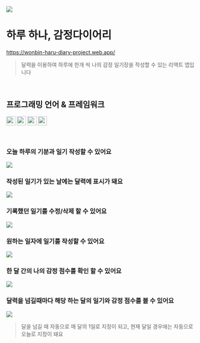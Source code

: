 <img src="https://private-user-images.githubusercontent.com/144764686/295383586-f57e9154-10db-4066-b124-91cfc6d02fea.png?jwt=eyJhbGciOiJIUzI1NiIsInR5cCI6IkpXVCJ9.eyJpc3MiOiJnaXRodWIuY29tIiwiYXVkIjoicmF3LmdpdGh1YnVzZXJjb250ZW50LmNvbSIsImtleSI6ImtleTUiLCJleHAiOjE3MDQ4NTAwNTEsIm5iZiI6MTcwNDg0OTc1MSwicGF0aCI6Ii8xNDQ3NjQ2ODYvMjk1MzgzNTg2LWY1N2U5MTU0LTEwZGItNDA2Ni1iMTI0LTkxY2ZjNmQwMmZlYS5wbmc_WC1BbXotQWxnb3JpdGhtPUFXUzQtSE1BQy1TSEEyNTYmWC1BbXotQ3JlZGVudGlhbD1BS0lBVkNPRFlMU0E1M1BRSzRaQSUyRjIwMjQwMTEwJTJGdXMtZWFzdC0xJTJGczMlMkZhd3M0X3JlcXVlc3QmWC1BbXotRGF0ZT0yMDI0MDExMFQwMTIyMzFaJlgtQW16LUV4cGlyZXM9MzAwJlgtQW16LVNpZ25hdHVyZT01YjZjODI4MjM1MWExMTgzMzM2MWU2NjMwNWNmOWMyMWI4YzQzYjI2MzE0MGU1MGIzNWU3ZDM4NTFmNTZkNTJlJlgtQW16LVNpZ25lZEhlYWRlcnM9aG9zdCZhY3Rvcl9pZD0wJmtleV9pZD0wJnJlcG9faWQ9MCJ9.xNl876S0wUl4Oh759gbnVY14pZhNWp4S3uKVeD4MV74">

<br/>

# 하루 하나, 감정다이어리
<a href="https://wonbin-haru-diary-project.web.app/" title="새 창으로 열기" target="_blank">https://wonbin-haru-diary-project.web.app/</a>
<blockquote>달력을 이용하여 하루에 한개 씩 나의 감정 일기장을 작성할 수 있는 리액트 앱입니다</blockquote>
<br/>

## 프로그래밍 언어 & 프레임워크
<p align="left">
  <img src="https://camo.githubusercontent.com/5d01ff32c8ff69d52e2e19e6f2d6c3dec2565398ab6a49d85451f46726224614/68747470733a2f2f696d672e736869656c64732e696f2f62616467652f72656163742d3631444146423f6c6f676f3d7265616374266c6f676f436f6c6f723d7768697465" height="24px">
  <img src="https://camo.githubusercontent.com/64e3ed535b90fafa087dab829106804d76bd80a40ac55a542a4a51ff5dd440fa/68747470733a2f2f696d672e736869656c64732e696f2f62616467652f48544d4c352d4533344632363f7374796c653d666c6174266c6f676f3d48544d4c35266c6f676f436f6c6f723d7768697465" height="24px">
  <img src="https://camo.githubusercontent.com/d6bf556d08b49b7bdeca54eaae43675eec1a6249b9f9ab589ed7b8c6393e182d/68747470733a2f2f696d672e736869656c64732e696f2f62616467652f435353332d3135373242363f7374796c653d666c6174266c6f676f3d43535333266c6f676f436f6c6f723d7768697465" height="24px">
  <img src="https://camo.githubusercontent.com/a7eb481788fac742d0221a66cc189ac35c808e5389c353c8e5296c91cee336ce/68747470733a2f2f696d672e736869656c64732e696f2f62616467652f6a6176617363726970742d4637444631453f7374796c653d666c6174266c6f676f3d6a617661736372697074266c6f676f436f6c6f723d7768697465" height="24px">
</p>
<br/>

### 오늘 하루의 기분과 일기 작성할 수 있어요
<img src="https://private-user-images.githubusercontent.com/144764686/295383593-192a1daa-7799-4ebb-9f5f-802e85c1ac23.gif?jwt=eyJhbGciOiJIUzI1NiIsInR5cCI6IkpXVCJ9.eyJpc3MiOiJnaXRodWIuY29tIiwiYXVkIjoicmF3LmdpdGh1YnVzZXJjb250ZW50LmNvbSIsImtleSI6ImtleTUiLCJleHAiOjE3MDQ4NTAwNTEsIm5iZiI6MTcwNDg0OTc1MSwicGF0aCI6Ii8xNDQ3NjQ2ODYvMjk1MzgzNTkzLTE5MmExZGFhLTc3OTktNGViYi05ZjVmLTgwMmU4NWMxYWMyMy5naWY_WC1BbXotQWxnb3JpdGhtPUFXUzQtSE1BQy1TSEEyNTYmWC1BbXotQ3JlZGVudGlhbD1BS0lBVkNPRFlMU0E1M1BRSzRaQSUyRjIwMjQwMTEwJTJGdXMtZWFzdC0xJTJGczMlMkZhd3M0X3JlcXVlc3QmWC1BbXotRGF0ZT0yMDI0MDExMFQwMTIyMzFaJlgtQW16LUV4cGlyZXM9MzAwJlgtQW16LVNpZ25hdHVyZT1kNDc2ZGQ1ODIyMzI3ZTc3NTE0Nzg4NzIzNDRkN2Q4OTBiNDhmM2YwMTBkYTI0YTMxM2I2MDM1ODJlNDYxMWUyJlgtQW16LVNpZ25lZEhlYWRlcnM9aG9zdCZhY3Rvcl9pZD0wJmtleV9pZD0wJnJlcG9faWQ9MCJ9.1BuOhWl9w6qkpKeffTU0qmz-TyaUgD4W6qcu-b2Lbp4">

### 작성된 일기가 있는 날에는 달력에 표시가 돼요
<img src="https://private-user-images.githubusercontent.com/144764686/295383573-dd4f7d6d-d44d-4312-b97d-6abea5e38244.png?jwt=eyJhbGciOiJIUzI1NiIsInR5cCI6IkpXVCJ9.eyJpc3MiOiJnaXRodWIuY29tIiwiYXVkIjoicmF3LmdpdGh1YnVzZXJjb250ZW50LmNvbSIsImtleSI6ImtleTUiLCJleHAiOjE3MDQ4NTAwNTEsIm5iZiI6MTcwNDg0OTc1MSwicGF0aCI6Ii8xNDQ3NjQ2ODYvMjk1MzgzNTczLWRkNGY3ZDZkLWQ0NGQtNDMxMi1iOTdkLTZhYmVhNWUzODI0NC5wbmc_WC1BbXotQWxnb3JpdGhtPUFXUzQtSE1BQy1TSEEyNTYmWC1BbXotQ3JlZGVudGlhbD1BS0lBVkNPRFlMU0E1M1BRSzRaQSUyRjIwMjQwMTEwJTJGdXMtZWFzdC0xJTJGczMlMkZhd3M0X3JlcXVlc3QmWC1BbXotRGF0ZT0yMDI0MDExMFQwMTIyMzFaJlgtQW16LUV4cGlyZXM9MzAwJlgtQW16LVNpZ25hdHVyZT02ODY2ZTlkOWYxMzI4NTQ3NWM3MzMxNmViMzgxZDg0ZmRhYjMxZjQzMWU4MDFmMzRiNjk1ZGMwMTMxNDczNzg1JlgtQW16LVNpZ25lZEhlYWRlcnM9aG9zdCZhY3Rvcl9pZD0wJmtleV9pZD0wJnJlcG9faWQ9MCJ9.yRSMTjh-2lQhoj7UrUOEkHPIVrmx-yr5y3NUSc1tABw">

### 기록했던 일기를 수정/삭제 할 수 있어요
<img src="https://private-user-images.githubusercontent.com/144764686/295383582-648dd904-20b5-40ea-9005-a62375a4f4a4.gif?jwt=eyJhbGciOiJIUzI1NiIsInR5cCI6IkpXVCJ9.eyJpc3MiOiJnaXRodWIuY29tIiwiYXVkIjoicmF3LmdpdGh1YnVzZXJjb250ZW50LmNvbSIsImtleSI6ImtleTUiLCJleHAiOjE3MDQ4NTAwNTEsIm5iZiI6MTcwNDg0OTc1MSwicGF0aCI6Ii8xNDQ3NjQ2ODYvMjk1MzgzNTgyLTY0OGRkOTA0LTIwYjUtNDBlYS05MDA1LWE2MjM3NWE0ZjRhNC5naWY_WC1BbXotQWxnb3JpdGhtPUFXUzQtSE1BQy1TSEEyNTYmWC1BbXotQ3JlZGVudGlhbD1BS0lBVkNPRFlMU0E1M1BRSzRaQSUyRjIwMjQwMTEwJTJGdXMtZWFzdC0xJTJGczMlMkZhd3M0X3JlcXVlc3QmWC1BbXotRGF0ZT0yMDI0MDExMFQwMTIyMzFaJlgtQW16LUV4cGlyZXM9MzAwJlgtQW16LVNpZ25hdHVyZT1lNzlkZjU2OTkwMTRhNmFhYjI0OTBmMTM4MmZhM2VjOGE2ZWFlNjI1MDdjZDhhNDhjMzNiYjEyYzQ3OGViYWE3JlgtQW16LVNpZ25lZEhlYWRlcnM9aG9zdCZhY3Rvcl9pZD0wJmtleV9pZD0wJnJlcG9faWQ9MCJ9.2y4vFYAqVDIQ38ksAFN4cEWG6inx0k-fBrF71ryGjBY">

### 원하는 일자에 일기를 작성할 수 있어요
<img src="https://private-user-images.githubusercontent.com/144764686/295383579-75bbe2c3-3d65-49d8-bcae-c013ea88d382.gif?jwt=eyJhbGciOiJIUzI1NiIsInR5cCI6IkpXVCJ9.eyJpc3MiOiJnaXRodWIuY29tIiwiYXVkIjoicmF3LmdpdGh1YnVzZXJjb250ZW50LmNvbSIsImtleSI6ImtleTUiLCJleHAiOjE3MDQ4NTAwNTEsIm5iZiI6MTcwNDg0OTc1MSwicGF0aCI6Ii8xNDQ3NjQ2ODYvMjk1MzgzNTc5LTc1YmJlMmMzLTNkNjUtNDlkOC1iY2FlLWMwMTNlYTg4ZDM4Mi5naWY_WC1BbXotQWxnb3JpdGhtPUFXUzQtSE1BQy1TSEEyNTYmWC1BbXotQ3JlZGVudGlhbD1BS0lBVkNPRFlMU0E1M1BRSzRaQSUyRjIwMjQwMTEwJTJGdXMtZWFzdC0xJTJGczMlMkZhd3M0X3JlcXVlc3QmWC1BbXotRGF0ZT0yMDI0MDExMFQwMTIyMzFaJlgtQW16LUV4cGlyZXM9MzAwJlgtQW16LVNpZ25hdHVyZT0zNTlmNDRlZDAwNDdiNDNlNmIwNDNhYjllYTgyOThjZWYzYWRhZWQxNzlkYzgyODdhY2RkOTAxNzEyNTlhYTZlJlgtQW16LVNpZ25lZEhlYWRlcnM9aG9zdCZhY3Rvcl9pZD0wJmtleV9pZD0wJnJlcG9faWQ9MCJ9.zL_yrSsPSgfWRGMSXwp7iCyZPHp1qQ8tjkHgxjP-vU8">

### 한 달 간의 나의 감정 점수를 확인 할 수 있어요
<img src="https://private-user-images.githubusercontent.com/144764686/295383591-73a83ebe-06af-46b8-bf27-5596f8e9faed.gif?jwt=eyJhbGciOiJIUzI1NiIsInR5cCI6IkpXVCJ9.eyJpc3MiOiJnaXRodWIuY29tIiwiYXVkIjoicmF3LmdpdGh1YnVzZXJjb250ZW50LmNvbSIsImtleSI6ImtleTUiLCJleHAiOjE3MDQ4NTAwNTEsIm5iZiI6MTcwNDg0OTc1MSwicGF0aCI6Ii8xNDQ3NjQ2ODYvMjk1MzgzNTkxLTczYTgzZWJlLTA2YWYtNDZiOC1iZjI3LTU1OTZmOGU5ZmFlZC5naWY_WC1BbXotQWxnb3JpdGhtPUFXUzQtSE1BQy1TSEEyNTYmWC1BbXotQ3JlZGVudGlhbD1BS0lBVkNPRFlMU0E1M1BRSzRaQSUyRjIwMjQwMTEwJTJGdXMtZWFzdC0xJTJGczMlMkZhd3M0X3JlcXVlc3QmWC1BbXotRGF0ZT0yMDI0MDExMFQwMTIyMzFaJlgtQW16LUV4cGlyZXM9MzAwJlgtQW16LVNpZ25hdHVyZT1iMDA5MjdmYzYzOTgwYWY4NWZiMTY5YjY2N2E3ZmY5YzM2Mjc5YWZjNGEwMDU0ODYzZGZlNTJkOTY4NGZlNTY0JlgtQW16LVNpZ25lZEhlYWRlcnM9aG9zdCZhY3Rvcl9pZD0wJmtleV9pZD0wJnJlcG9faWQ9MCJ9.heZZXZg31hKyOlfrMjTFcvmLQ7VZv8JorjIifrs8mh8">

### 달력을 넘길때마다 해당 하는 달의 일기와 감정 점수를 볼 수 있어요
<img src="https://private-user-images.githubusercontent.com/144764686/295383589-434b5f7b-0aa5-47f0-82ba-6256d99d199d.gif?jwt=eyJhbGciOiJIUzI1NiIsInR5cCI6IkpXVCJ9.eyJpc3MiOiJnaXRodWIuY29tIiwiYXVkIjoicmF3LmdpdGh1YnVzZXJjb250ZW50LmNvbSIsImtleSI6ImtleTUiLCJleHAiOjE3MDQ4NTAwNTEsIm5iZiI6MTcwNDg0OTc1MSwicGF0aCI6Ii8xNDQ3NjQ2ODYvMjk1MzgzNTg5LTQzNGI1ZjdiLTBhYTUtNDdmMC04MmJhLTYyNTZkOTlkMTk5ZC5naWY_WC1BbXotQWxnb3JpdGhtPUFXUzQtSE1BQy1TSEEyNTYmWC1BbXotQ3JlZGVudGlhbD1BS0lBVkNPRFlMU0E1M1BRSzRaQSUyRjIwMjQwMTEwJTJGdXMtZWFzdC0xJTJGczMlMkZhd3M0X3JlcXVlc3QmWC1BbXotRGF0ZT0yMDI0MDExMFQwMTIyMzFaJlgtQW16LUV4cGlyZXM9MzAwJlgtQW16LVNpZ25hdHVyZT0wNWYxMDQ3MDI1NGE4Y2E4NTU2NWExOGYxMWM5ZDI2Nzc1ZGE2NDg4MmQxMjM1MDU5ODE5ZGZjNGUzZjAxMzE5JlgtQW16LVNpZ25lZEhlYWRlcnM9aG9zdCZhY3Rvcl9pZD0wJmtleV9pZD0wJnJlcG9faWQ9MCJ9.yQvgxwEM5YhE2yIHkG1tJ8o6vgP-qlGx8fxMGVVbRro">
<blockquote>달을 넘길 때 자동으로 매 달의 1일로 지정이 되고, 현재 달일 경우에는 자동으로 오늘로 지정이 돼요</blockquote>
